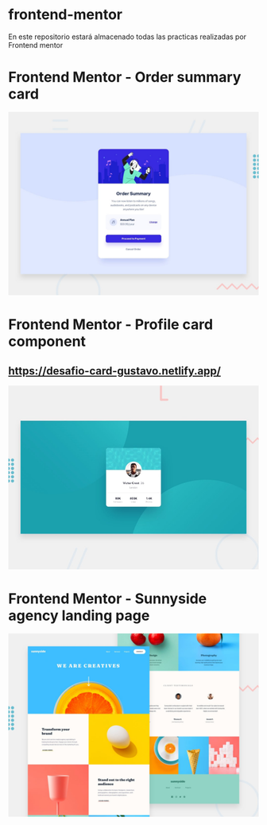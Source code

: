 # frontend-mentor
En este repositorio estará almacenado todas las practicas realizadas por Frontend mentor

# Frontend Mentor - Order summary card
![](https://github.com/elmergustavo/frontend-mentor/blob/master/order-summary-component/design/desktop-preview.jpg)

# Frontend Mentor - Profile card component
## https://desafio-card-gustavo.netlify.app/
![](https://github.com/elmergustavo/frontend-mentor/blob/master/profile-card-component/design/desktop-preview.jpg)

# Frontend Mentor - Sunnyside agency landing page
![](https://github.com/elmergustavo/frontend-mentor/blob/master/sunnyside-agency-landing-page/design/desktop-preview.jpg)
